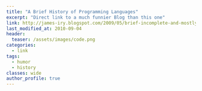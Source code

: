 ```yaml
---
title: "A Brief History of Programming Languages"
excerpt: "Direct link to a much funnier Blog than this one"
link: http://james-iry.blogspot.com/2009/05/brief-incomplete-and-mostly-wrong.html
last_modified_at: 2010-09-04
header:
  teaser: /assets/images/code.png
categories:
  - link
tags:
  - humor
  - history
classes: wide
author_profile: true
---
```


